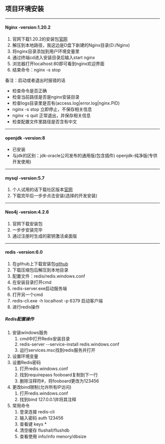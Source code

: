 ## 项目环境安装
***

#### Nginx -version:1.20.2
1. 官网下载1.20.2的安装包[官网](http://nginx.org/en/download.html)
2. 解压到本地路径，我这边是D盘下新建的Nginx目录(D:/Nginx)
3. 将nginx目录添加到用户环境变量里
4. 通过终端cd进入安装目录后输入start nginx
5. 浏览器打开localhost:80即可看到nginx欢迎界面
6. 结束命令：nginx -s stop

备注：启动或者退出时报错的话
- 检查命令是否正确
- 检查当前路径是否是nginx安装目录
- 检查logs目录里是否有(access.log|error.log|nginx.PID)
- nginx -s stop  立即停止，不保存相关信息
- nginx -s quit  正常退出，并保存相关信息
- 检查配置文件里路径是否含有中文

***

#### openjdk -version:8
- 已安装
- 与jdk的区别：jdk-oracle公司发布的通用版(包含插件)   openjdk-纯净版(专供开发使用)
***

#### mysql -version:5.7
1. 个人试用的话下载社区版本[官网](https://dev.mysql.com/downloads/installer/)
2. 下载完毕后一步步点击安装(选择的开发安装)

***

#### Neo4j -version:4.2.6
1. 官网下载安装包
2. 一步步安装完毕
3. 通过注册时生成的密钥激活桌面版

***

#### redis -version:6.0
1. 在github上下载安装包[github](https://github.com/tporadowski/redis/releases)
2. 下载压缩包后解压到本地目录
3. 配置文件：redis/redis.windows.conf
4. 在安装目录打开cmd
5. redis-server.exe启动服务端
6. 打开另一个cmd
7. redis-cli.exe -h localhost -p 6379 启动客户端
8. 进行redis操作

##### Redis配置操作
1. 安装windows服务
   1. cmd中打开Redis安装目录
   2. redis-server --service-install redis.windows.conf
   3. 运行services.msc找到redis服务并打开
2. 设置环境变量
3. 设置Redis密码
   1. 打开redis.windows.conf
   2. 找到requirepass fooboard复制到下一行
   3. 删除注释符#，将fooboard更改为123456
4. 更改bind限制(允许所有IP访问)
   1. 打开redis.windows.conf
   2. 找到bind 127.0.0.1并将其注释
5. 常用命令
   1. 登录连接  redis-cli
   2. 输入密码  auth 123456
   3. 查看键    keys *
   4. 清空缓存  flushall/flushdb
   5. 查看使用  info/info menory/dbsize
